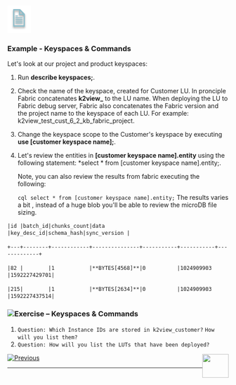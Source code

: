 ![](/academy/Training_Level_1/03_fabric_basic_LU/images/example.png)

### Example - Keyspaces & Commands

 Let's look at our project and product keyspaces:

1. Run **describe keyspaces;**.

2. Check the name of the keyspace, created for Customer LU. In pronciple Fabric concatenates **k2view_** to the LU name. When deploying the LU to Fabric debug server, Fabric also concatenates the Fabric version and the project name to the keyspace of each LU. For example: k2view_test_cust_6_2_kb_fabric_project.

3. Change the keyspace scope to the Customer's keyspace by executing **use [customer keyspace name];**.

4. Let's review the entities in **[customer keyspace name].entity** using the following statement: 
   *select * from [customer keyspace name].entity;. 
   
   Note, you can also review the results from fabric executing the following:

   ```cql select * from [customer keyspace name].entity;``` 
   The results varies a bit ,  instead of a  huge blob  you'll be able to review the microDB file sizing.

```
|id |batch_id|chunks_count|data           |key_desc_id|schema_hash|sync_version |

+---+--------+------------+---------------+-----------+-----------+-------------+

|82 |        |1           |**BYTES[4568]**|0          |1024909903 |1592227429701|

|215|        |1           |**BYTES[2634]**|0          |1024909903 |1592227437514|
```

### ![](/academy/Training_Level_1/03_fabric_basic_LU/images/Exercise.png)Exercise – Keyspaces & Commands

1. `Question: Which Instance IDs are stored in k2view_customer?` `How will you list them?`
2. `Question: How will you list the LUTs that have been deployed?`




 [![Previous](/articles/images/Previous.png)](/academy/Training_Level_1/04_fabric_runtime/06_cassandra_main_keyspaces_and_commands.md)[<img align="right" width="60" height="54" src="/articles/images/Next.png">](/academy/Training_Level_1/04_fabric_runtime/08_cassandra_solutions.md)

 

------

